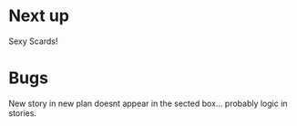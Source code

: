 # Next up
Sexy Scards!

# Bugs

New story in new plan doesnt appear in the sected box... probably logic in stories.

